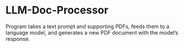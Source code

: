 # LLM-Doc-Processor
Program takes a text prompt and supporting PDFs, feeds them to a language model, and generates a new PDF document with the model’s response.
